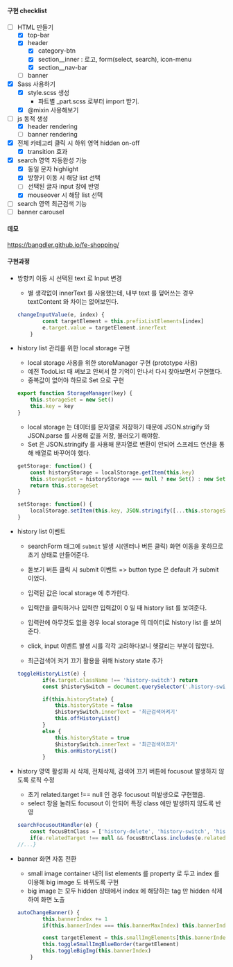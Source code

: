
#### 구현 checklist
- [ ] HTML 만들기
    - [x] top-bar
    - [x] header
        - [x] category-btn
        - [x] section__inner : 로고, form(select, search), icon-menu
        - [x] section__nav-bar 
    - [ ] banner
- [x] Sass 사용하기
    - [x] style.scss 생성
        - 파트별 _part.scss 로부터 import 받기.
    - [x] @mixin 사용해보기
- [ ] js 동적 생성
    - [x] header rendering
    - [ ] banner rendering
- [x] 전체 카테고리 클릭 시 하위 영역 hidden on-off
    - [x] transition 효과
- [x] search 영역 자동완성 기능
    - [x] 동일 문자 highlight
    - [x] 방향키 이동 시 해당 list 선택
    - [ ] 선택된 글자 input 창에 반영
    - [x] mouseover 시 해당 list 선택
- [ ] search 영역 최근검색 기능
- [ ] banner carousel

#### 데모
https://bangdler.github.io/fe-shopping/


#### 구현과정

- 방향키 이동 시 선택된 text 로 Input 변경
    - 별 생각없이 innerText 를 사용했는데, 내부 text 를 덮어쓰는 경우 textContent 와 차이는 없어보인다.
    ```javascript
    changeInputValue(e, index) {
            const targetElement = this.prefixListElements[index]
            e.target.value = targetElement.innerText
        }
    ```

- history list 관리를 위한 local storage 구현
    - local storage 사용을 위한 storeManager 구현 (prototype 사용)
    - 예전 TodoList 때 써보고 안써서 잘 기억이 안나서 다시 찾아보면서 구현했다.
    - 중복값이 없어야 하므로 Set 으로 구현
    ```javascript
    export function StorageManager(key) {
        this.storageSet = new Set()
        this.key = key
    }
    ```    
    
    - local storage 는 데이터를 문자열로 저장하기 때문에 JSON.strigify 와 JSON.parse 를 사용해 값을 저장, 불러오기 해야함.
    - Set 은 JSON.stringify 를 사용해 문자열로 변환이 안되어 스프레드 연산을 통해 배열로 바꾸어야 했다.
    ```javascript
    getStorage: function() {
        const historyStorage = localStorage.getItem(this.key)
        this.storageSet = historyStorage === null ? new Set() : new Set(JSON.parse(historyStorage))
        return this.storageSet
    }
    
    setStorage: function() {
        localStorage.setItem(this.key, JSON.stringify([...this.storageSet]));
    }
    ```

- history list 이벤트
    - searchForm 태그에 `submit` 발생 시(엔터나 버튼 클릭) 화면 이동을 못하므로 초기 상태로 만들어준다.
    - 돋보기 버튼 클릭 시 submit 이벤트 => button type 은 default 가 submit 이었다.
    
    - 입력된 값은 local storage 에 추가한다.
    - 입력란을 클릭하거나 입력란 입력값이 0 일 때 history list 를 보여준다.
    - 입력란에 아무것도 없을 경우 local storage 의 데이터로 history list 를 보여준다. 
    - click, input 이벤트 발생 시를 각각 고려하다보니 헷갈리는 부분이 많았다.
    
    - 최근검색어 켜기 끄기 활용을 위해 history state 추가
    ```javascript
    toggleHistoryList(e) {
            if(e.target.className !== 'history-switch') return
            const $historySwitch = document.querySelector('.history-switch')
    
            if(this.historyState) {
                this.historyState = false
                $historySwitch.innerText = '최근검색어켜기'
                this.offHistoryList()
            }
            else {
                this.historyState = true
                $historySwitch.innerText = '최근검색어끄기'
                this.onHistoryList()
            }
    ```
    
- history 영역 활성화 시 삭제, 전체삭제, 검색어 끄기 버튼에 focusout 발생하지 않도록 로직 수정
    - 초기 related.target !== null 인 경우 focusout 미발생으로 구현했음.
    - select 창을 눌러도 focusout 이 안되어 특정 class 에만 발생하지 않도록 반영
    ```javascript
    searchFocusoutHandler(e) {
        const focusBtnClass = ['history-delete', 'history-switch', 'history-deleteAll']
        if(e.relatedTarget !== null && focusBtnClass.includes(e.relatedTarget.className)) return
    //...}
    ```
    
- banner 화면 자동 전환
    - small image container 내의 list elements 를 property 로 두고 index 를 이용해 big image 도 바뀌도록 구현
    - big image 는 모두 hidden 상태에서 index 에 해당하는 tag 만 hidden 삭제하여 화면 노출
    ```javascript
    autoChangeBanner() {
            this.bannerIndex += 1
            if(this.bannerIndex === this.bannerMaxIndex) this.bannerIndex = 0
    
            const targetElement = this.smallImgElements[this.bannerIndex]
            this.toggleSmallImgBlueBorder(targetElement)
            this.toggleBigImg(this.bannerIndex)
        }
    ```
 